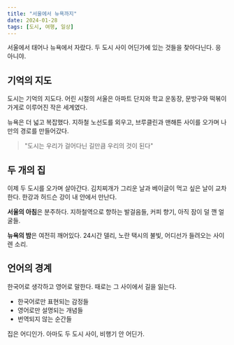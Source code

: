 ```yaml
---
title: "서울에서 뉴욕까지"
date: 2024-01-28
tags: [도시, 여행, 일상]
---
```


서울에서 태어나 뉴욕에서 자랐다. 두 도시 사이 어딘가에 있는 것들을 찾아다닌다. 응 아니야.

## 기억의 지도

도시는 기억의 지도다. 어린 시절의 서울은 아파트 단지와 학교 운동장, 문방구와 떡볶이 가게로 이루어진 작은 세계였다.

뉴욕은 더 넓고 복잡했다. 지하철 노선도를 외우고, 브루클린과 맨해튼 사이를 오가며 나만의 경로를 만들어갔다.

> "도시는 우리가 걸어다닌 길만큼 우리의 것이 된다"

## 두 개의 집

이제 두 도시를 오가며 살아간다. 김치찌개가 그리운 날과 베이글이 먹고 싶은 날이 교차한다. 한강과 허드슨 강이 내 안에서 만난다.

**서울의 아침**은 분주하다. 지하철역으로 향하는 발걸음들, 커피 향기, 아직 잠이 덜 깬 얼굴들.

**뉴욕의 밤**은 여전히 깨어있다. 24시간 델리, 노란 택시의 불빛, 어디선가 들려오는 사이렌 소리.

## 언어의 경계

한국어로 생각하고 영어로 말한다. 때로는 그 사이에서 길을 잃는다. 

- 한국어로만 표현되는 감정들
- 영어로만 설명되는 개념들
- 번역되지 않는 순간들

집은 어디인가. 아마도 두 도시 사이, 비행기 안 어딘가.